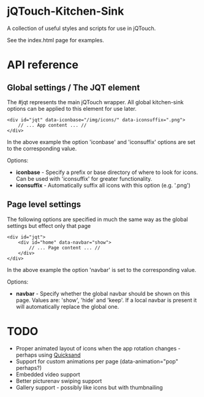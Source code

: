 jQTouch-Kitchen-Sink
====================
A collection of useful styles and scripts for use in jQTouch.

See the index.html page for examples.


API reference
=============

Global settings / The JQT element
---------------------------------
The #jqt represents the main jQTouch wrapper. All global kitchen-sink options can be applied to this element for use later.

	<div id="jqt" data-iconbase="/img/icons/" data-iconsuffix=".png">
		// ... App content ... //
	</div>

In the above example the option 'iconbase' and 'iconsuffix' options are set to the corresponding value.

Options:
* __iconbase__ - Specify a prefix or base directory of where to look for icons. Can be used with 'iconsuffix' for greater functionality.
* __iconsuffix__ - Automatically suffix all icons with this option (e.g. '.png')


Page level settings
-------------------
The following options are specified in much the same way as the global settings but effect only that page

	<div id="jqt">
		<div id="home" data-navbar="show">
			// ... Page content ... //
		</div>
	</div>

In the above example the option 'navbar' is set to the corresponding value.

Options:
* __navbar__ - Specify whether the global navbar should be shown on this page. Values are: 'show', 'hide' and 'keep'. If a local navbar is present it will automatically replace the global one.


TODO
====
* Proper animated layout of icons when the app rotation changes - perhaps using [Quicksand](http://razorjack.net/quicksand/)
* Support for custom animations per page (data-animation="pop" perhaps?)
* Embedded video support
* Better picturenav swiping support
* Gallery support - possibly like icons but with thumbnailing
